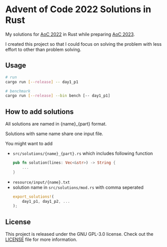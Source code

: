 # Advent of Code 2022 Solutions in Rust

My solutions for [AoC 2022](https://adventofcode.com/2022) in Rust while preparing [AoC 2023](https://adventofcode.com/2023).

I created this project so that I could focus on solving the problem with less effort to other than problem solving.

## Usage

```sh
# run
cargo run [--release] -- day1_p1

# benchmark
cargo run [--release] --bin bench [-- day1_p1]
```

## How to add solutions

All solutions are named in {name}\_{part} format.

Solutions with same name share one input file.

You might want to add

- `src/solutions/{name}_{part}.rs` which includes following function
  ```rust
  pub fn solution(lines: Vec<&str>) -> String {
      ...
  }
  ```
- `resource/input/{name}.txt`
- solution name in `src/solutions/mod.rs` with comma seperated
  ```rust
  export_solutions!(
      day1_p1, day1_p2, ...
  );
  ```

## License

This project is released under the GNU GPL-3.0 license. Check out the [LICENSE](LICENSE) file for more information.
